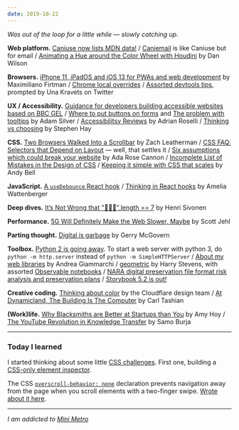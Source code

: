 ```yaml
---
date: 2019-10-22
---
```


_Was out of the loop for a little while — slowly catching up._

__Web platform.__ [Caniuse now lists MDN data!](https://hacks.mozilla.org/2019/09/caniuse-and-mdn-compat-data-collaboration/) / [Caniemail](https://www.caniemail.com/) is like Caniuse but for email / [Animating a Hue around the Color Wheel with Houdini](https://danielcwilson.com/blog/2019/09/huedini/) by Dan Wilson

__Browsers.__ [iPhone 11, iPadOS and iOS 13 for PWAs and web development](https://medium.com/@firt/iphone-11-ipados-and-ios-13-for-pwas-and-web-development-5d5d9071cc49) by Maximiliano Firtman / [Chrome local overrides](https://www.trysmudford.com/blog/chrome-local-overrides/) / [Assorted devtools tips](https://twitter.com/Una/status/1171100118306754561), prompted by Una Kravets on Twitter

__UX / Accessibility.__ [Guidance for developers building accessible websites based on BBC GEL](https://bbc.github.io/gel/) / [Where to put buttons on forms](https://adamsilver.io/articles/where-to-put-buttons-in-forms/) and [The problem with tooltips](https://adamsilver.io/articles/the-problem-with-tooltips-and-what-to-do-instead/) by Adam Silver / [Accessibilitsy Reviews](https://a11y.reviews/) by Adrian Roselli / [Thinking vs choosing](https://www.the-haystack.com/2019/09/20/thinking-vs-choosing/) by Stephen Hay 

__CSS.__ [Two Browsers Walked Into a Scrollbar](https://www.filamentgroup.com/lab/scrollbars/) by Zach Leatherman / [CSS FAQ: Selectors that Depend on Layout](https://wiki.csswg.org/faq#selectors-that-depend-on-layout) — well, that settles it / [Six assumptions which could break your website](https://ada.is//blog/2019/06/11/six-assumptions-which-could-break-your-website/) by Ada Rose Cannon / [Incomplete List of Mistakes in the Design of CSS](https://wiki.csswg.org/ideas/mistakes) / [Keeping it simple with CSS that scales](https://hankchizljaw.com/wrote/keeping-it-simple-with-css-that-scales/) by Andy Bell

__JavaScript.__ [A `useDebounce` React hook](https://gist.github.com/mudge/eb9178a4b6d595ffde8f9cb31744afcf) / [Thinking in React hooks](https://wattenberger.com/blog/react-hooks) by Amelia Wattenberger

__Deep dives.__ [It’s Not Wrong that "🤦🏼‍♂️".length == 7](https://hsivonen.fi/string-length/) by Henri Sivonen

__Performance.__ [5G Will Definitely Make the Web Slower, Maybe](https://www.filamentgroup.com/lab/5g/) by Scott Jehl

__Parting thought.__ [Digital is garbage](gerrymcgovern.com/digital-is-garbage/) by Gerry McGovern

__Toolbox.__ [Python 2 is going away](https://www.python.org/doc/sunset-python-2/). To start a web server with python 3, do `python -m http.server` instead of `python -m SimpleHTTPServer` / [About my web libraries](https://medium.com/@WebReflection/about-my-web-libraries-9b1e179d134) by Andrea Giammarchi / [geometric](https://github.com/HarryStevens/geometric) by Harry Stevens, with assorted [Observable notebooks](https://observablehq.com/collection/@harrystevens/geometric) / [NARA digital preservation file format risk analysis and preservation plans](https://github.com/usnationalarchives/digital-preservation) / [Storybook 5.2 is out!](https://medium.com/storybookjs/storybook-5-2-794958b9b111)

__Creative coding.__ [Thinking about color](https://cloudflare.design/color/thinking) by the Cloudflare design team / [At Dynamicland, The Building Is The Computer](https://tashian.com/articles/dynamicland/) by Carl Tashian

__(Work)life.__ [Why Blacksmiths are Better at Startups than You](https://stackingthebricks.com/why-blacksmiths-are-better-at-startups-than-you/) by Amy Hoy / [The YouTube Revolution in Knowledge Transfer](https://medium.com/@samo.burja/the-youtube-revolution-in-knowledge-transfer-cb701f82096a) by Samo Burja

--- 

### Today I learned

I started thinking about some little [CSS challenges](https://github.com/danburzo/css-challenges). First one, building a [CSS-only element inspector](https://dev.to/danburzo/a-css-only-layout-debugger-1o9j).

The CSS [`overscroll-behavior: none`](https://developer.mozilla.org/en-US/docs/Web/CSS/overscroll-behavior) declaration prevents navigation away from the page when you scroll elements with a two-finger swipe. [Wrote about it here](https://dev.to/danburzo/css-micro-tip-prevent-history-navigation-on-horizontally-scrolling-elements-3iil).

---

_I am addicted to [Mini Metro](https://dinopoloclub.com/games/mini-metro/)_